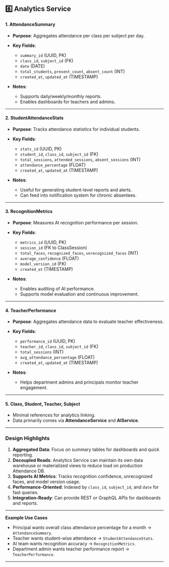 ## 6️⃣ Analytics Service

#### **1. AttendanceSummary**

* **Purpose**: Aggregates attendance per class per subject per day.
* **Key Fields**:

  * `summary_id` (UUID, PK)
  * `class_id`, `subject_id` (FK)
  * `date` (DATE)
  * `total_students`, `present_count`, `absent_count` (INT)
  * `created_at`, `updated_at` (TIMESTAMP)
* **Notes**:

  * Supports daily/weekly/monthly reports.
  * Enables dashboards for teachers and admins.

---

#### **2. StudentAttendanceStats**

* **Purpose**: Tracks attendance statistics for individual students.
* **Key Fields**:

  * `stats_id` (UUID, PK)
  * `student_id`, `class_id`, `subject_id` (FK)
  * `total_sessions`, `attended_sessions`, `absent_sessions` (INT)
  * `attendance_percentage` (FLOAT)
  * `created_at`, `updated_at` (TIMESTAMP)
* **Notes**:

  * Useful for generating student-level reports and alerts.
  * Can feed into notification system for chronic absentees.

---

#### **3. RecognitionMetrics**

* **Purpose**: Measures AI recognition performance per session.
* **Key Fields**:

  * `metrics_id` (UUID, PK)
  * `session_id` (FK to ClassSession)
  * `total_faces`, `recognized_faces`, `unrecognized_faces` (INT)
  * `average_confidence` (FLOAT)
  * `model_version_id` (FK)
  * `created_at` (TIMESTAMP)
* **Notes**:

  * Enables auditing of AI performance.
  * Supports model evaluation and continuous improvement.

---

#### **4. TeacherPerformance**

* **Purpose**: Aggregates attendance data to evaluate teacher effectiveness.
* **Key Fields**:

  * `performance_id` (UUID, PK)
  * `teacher_id`, `class_id`, `subject_id` (FK)
  * `total_sessions` (INT)
  * `avg_attendance_percentage` (FLOAT)
  * `created_at`, `updated_at` (TIMESTAMP)
* **Notes**:

  * Helps department admins and principals monitor teacher engagement.

---

#### **5. Class, Student, Teacher, Subject**

* Minimal references for analytics linking.
* Data primarily comes via **AttendanceService** and **AIService**.

---

### **Design Highlights**

1. **Aggregated Data**: Focus on summary tables for dashboards and quick reporting.
2. **Decoupled Reads**: Analytics Service can maintain its own data warehouse or materialized views to reduce load on production Attendance DB.
3. **Supports AI Metrics**: Tracks recognition confidence, unrecognized faces, and model version usage.
4. **Performance-Oriented**: Indexed by `class_id`, `subject_id`, and `date` for fast queries.
5. **Integration-Ready**: Can provide REST or GraphQL APIs for dashboards and reports.

---

**Example Use Cases**

* Principal wants overall class attendance percentage for a month → `AttendanceSummary`.
* Teacher wants student-wise attendance → `StudentAttendanceStats`.
* AI team wants recognition accuracy → `RecognitionMetrics`.
* Department admin wants teacher performance report → `TeacherPerformance`.

---